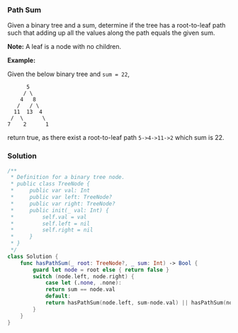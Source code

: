 
### Path Sum

Given a binary tree and a sum, determine if the tree has a root-to-leaf path such that adding up all the values along the path equals the given sum.

__Note:__ A leaf is a node with no children.

__Example:__

Given the below binary tree and `sum = 22`,
```
      5
     / \
    4   8
   /   / \
  11  13  4
 /  \      \
7    2      1
```
return true, as there exist a root-to-leaf path `5->4->11->2` which sum is 22.

### Solution
```Swift
/**
 * Definition for a binary tree node.
 * public class TreeNode {
 *     public var val: Int
 *     public var left: TreeNode?
 *     public var right: TreeNode?
 *     public init(_ val: Int) {
 *         self.val = val
 *         self.left = nil
 *         self.right = nil
 *     }
 * }
 */
class Solution {
    func hasPathSum(_ root: TreeNode?, _ sum: Int) -> Bool {
        guard let node = root else { return false }
        switch (node.left, node.right) {
            case let (.none, .none):
            return sum == node.val
            default:
            return hasPathSum(node.left, sum-node.val) || hasPathSum(node.right, sum-node.val)
        }
    }
}
```